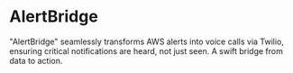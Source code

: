 # AlertBridge
"AlertBridge" seamlessly transforms AWS alerts into voice calls via Twilio, ensuring critical notifications are heard, not just seen. A swift bridge from data to action.
